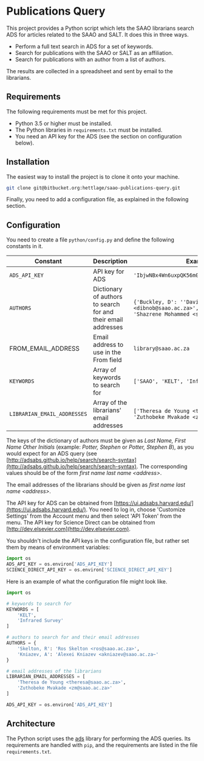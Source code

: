 # Publications Query

This project provides a Python script which lets the SAAO librarians search ADS for articles related to the SAAO and SALT. It does this in three ways.

* Perform a full text search in ADS for a set of keywords.
* Search for publications with the SAAO or SALT as an affiliation.
* Search for publications with an author from a list of authors.

The results are collected in a spreadsheet and sent by email to the librarians.

## Requirements

The following requirements must be met for this project.

* Python 3.5 or higher must be installed.
* The Python libraries in `requirements.txt` must be installed.
* You need an API key for the ADS (see the section on configuration below).

## Installation

The easiest way to install the project is to clone it onto your machine.

```bash
git clone git@bitbucket.org:hettlage/saao-publications-query.git
```

Finally, you need to add a configuration file, as explained in the following section. 

## Configuration

You need to create a file `python/config.py` and define the following constants in it.

| Constant | Description | Example |
| -- | -- | -- |
| `ADS_API_KEY` | API key for ADS | `'IbjwNBx4Wn6uxpQK56m0q14lO6wvRaCwBC4sYfNV'` |
| `AUTHORS` | Dictionary of authors to search for and their email addresses | `{'Buckley, D': ''David Buckley <dibnob@saao.ac.za>', 'Mohammed, S': 'Shazrene Mohammed <shazrene@saao.ac.za>'}` |
| FROM_EMAIL_ADDRESS | Email address to use in the From field | `library@saao.ac.za` |
| `KEYWORDS` | Array of keywords to search for | `['SAAO', 'KELT', 'Infrared Survey'] ` |
| `LIBRARIAN_EMAIL_ADDRESSES` | Array of the librarians' email addresses | `['Theresa de Young <theresa@saao.ac.za>', 'Zuthobeke Mvakade <zm@saao.ac.za>']` |

The keys of the dictionary of authors must be given as *Last Name, First Name Other Initials* (example: *Potter, Stephen* or *Potter, Stephen B*), as you would expect for an ADS query (see [http://adsabs.github.io/help/search/search-syntax](http://adsabs.github.io/help/search/search-syntax). The corresponding values should be of the form *first name last name &lt;address&gt;*.

The email addresses of the librarians should be given as *first name last name &lt;address&gt;*.

The API key for ADS can be obtained from [https://ui.adsabs.harvard.edu/](https://ui.adsabs.harvard.edu/). You  need to log in, choose 'Customize Settings' from the Account menu and then select 'API Token' from the menu. The API key for Science Direct can be obtained from [http://dev.elsevier.com](http://dev.elsevier.com). 

You shouldn't include the API keys in the configuration file, but rather set them by means of environment variables:

```python
import os
ADS_API_KEY = os.environ['ADS_API_KEY']
SCIENCE_DIRECT_API_KEY = os.environ['SCIENCE_DIRECT_API_KEY']
```

Here is an example of what the configuration file might look like.

```python
import os

# keywords to search for
KEYWORDS = [
    'KELT',
    'Infrared Survey'
]

# authors to search for and their email addresses
AUTHORS = {
    'Skelton, R': 'Ros Skelton <ros@saao.ac.za>',
    'Kniazev, A': 'Alexei Kniazev <akniazev@saao.ac.za~'
}

# email addresses of the librarians
LIBRARIAN_EMAIL_ADDRESSES = [
    'Theresa de Young <theresa@saao.ac.za>',
    'Zuthobeke Mvakade <zm@saao.ac.za>'
]

ADS_API_KEY = os.environ['ADS_API_KEY']
```

## Architecture

The Python script uses the [ads](https://github.com/andycasey/ads) library for performing the ADS queries. Its requirements are handled with `pip`, and the requirements are listed in the file `requirements.txt`.

